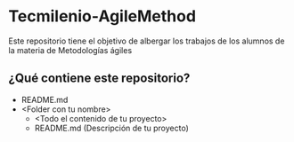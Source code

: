 # Tecmilenio-AgileMethod


Este repositorio tiene el objetivo de albergar los trabajos de los alumnos de la materia de Metodologías ágiles

## ¿Qué contiene este repositorio?
* README.md
* \<Folder con tu nombre>
    - \<Todo el contenido de tu proyecto>
	- README.md (Descripción de tu proyecto)
